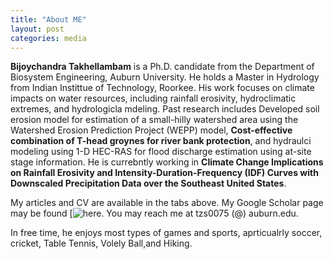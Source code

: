 ```yaml
---
title: "About ME"
layout: post
categories: media
---
```



**Bijoychandra Takhellambam** is a Ph.D. candidate from the Department of Biosystem Engineering, Auburn University. He holds a Master in Hydrology from Indian Instittue of Technology, Roorkee. His work focuses on climate impacts on water resources, including rainfall erosivity, hydroclimatic extremes, and hydrologicla mdeling. Past research includes Developed soil erosion model for estimation of a small-hilly watershed area using the Watershed Erosion Prediction Project (WEPP) model, **Cost-effective combination of T-head groynes for river bank protection**, and hydraulci modeling using 1-D HEC-RAS for flood discharge estimation using at-site stage information. He is currebntly working in **Climate Change Implications on Rainfall Erosivity and Intensity-Duration-Frequency (IDF) Curves with Downscaled Precipitation Data over the Southeast United States**.

My articles and CV are available in the tabs above. My Google Scholar page may be found [![here](https://scholar.google.com/citations?user=I6bZieUAAAAJ&hl=en). You may reach me at tzs0075 (@) auburn.edu. 

In free time, he enjoys most types of games and sports, aprticualrly soccer, cricket, Table Tennis, Volely Ball,and Hiking. 
